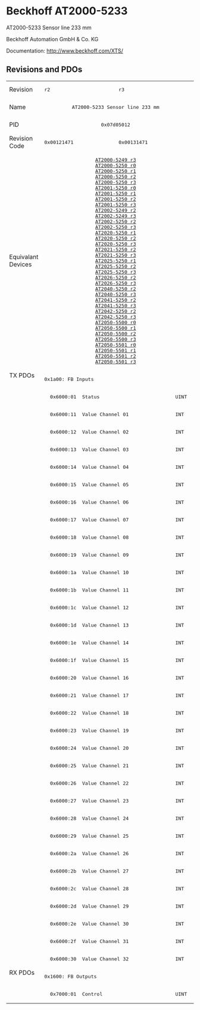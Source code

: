 # Beckhoff AT2000-5233

AT2000-5233 Sensor line 233 mm

Beckhoff Automation GmbH & Co. KG

Documentation: <a href="http://www.beckhoff.com/XTS/">http://www.beckhoff.com/XTS/</a>

## Revisions and PDOs
<table>
<tr >
<td class="first">Revision</td>
<td ><pre>r2</pre></td>
<td ><pre>r3</pre></td>
</tr>
<tr >
<td class="first">Name</td>
<td  colspan=2 align="center"><pre>AT2000-5233 Sensor line 233 mm</pre></td>
</tr>
<tr >
<td class="first">PID</td>
<td  colspan=2 align="center"><pre>0x07d05012</pre></td>
</tr>
<tr >
<td class="first">Revision Code</td>
<td ><pre>0x00121471</pre></td>
<td ><pre>0x00131471</pre></td>
</tr>
<tr >
<td class="first">Equivalant Devices</td>
<td  colspan=2 align="center"><pre><a href="AT2000-5249">AT2000-5249 r3</a><br/><a href="AT2000-5250">AT2000-5250 r0</a><br/><a href="AT2000-5250">AT2000-5250 r1</a><br/><a href="AT2000-5250">AT2000-5250 r2</a><br/><a href="AT2000-5250">AT2000-5250 r3</a><br/><a href="AT2001-5250">AT2001-5250 r0</a><br/><a href="AT2001-5250">AT2001-5250 r1</a><br/><a href="AT2001-5250">AT2001-5250 r2</a><br/><a href="AT2001-5250">AT2001-5250 r3</a><br/><a href="AT2002-5249">AT2002-5249 r2</a><br/><a href="AT2002-5249">AT2002-5249 r3</a><br/><a href="AT2002-5250">AT2002-5250 r2</a><br/><a href="AT2002-5250">AT2002-5250 r3</a><br/><a href="AT2020-5250">AT2020-5250 r1</a><br/><a href="AT2020-5250">AT2020-5250 r2</a><br/><a href="AT2020-5250">AT2020-5250 r3</a><br/><a href="AT2021-5250">AT2021-5250 r2</a><br/><a href="AT2021-5250">AT2021-5250 r3</a><br/><a href="AT2025-5250">AT2025-5250 r1</a><br/><a href="AT2025-5250">AT2025-5250 r2</a><br/><a href="AT2025-5250">AT2025-5250 r3</a><br/><a href="AT2026-5250">AT2026-5250 r2</a><br/><a href="AT2026-5250">AT2026-5250 r3</a><br/><a href="AT2040-5250">AT2040-5250 r2</a><br/><a href="AT2040-5250">AT2040-5250 r3</a><br/><a href="AT2041-5250">AT2041-5250 r2</a><br/><a href="AT2041-5250">AT2041-5250 r3</a><br/><a href="AT2042-5250">AT2042-5250 r2</a><br/><a href="AT2042-5250">AT2042-5250 r3</a><br/><a href="AT2050-5500">AT2050-5500 r0</a><br/><a href="AT2050-5500">AT2050-5500 r1</a><br/><a href="AT2050-5500">AT2050-5500 r2</a><br/><a href="AT2050-5500">AT2050-5500 r3</a><br/><a href="AT2050-5501">AT2050-5501 r0</a><br/><a href="AT2050-5501">AT2050-5501 r1</a><br/><a href="AT2050-5501">AT2050-5501 r2</a><br/><a href="AT2050-5501">AT2050-5501 r3</a></pre></td>
</tr>
<tr class="txpdo pdosection">
<td class="first" rowspan=34 valign=top>TX PDOs</td>
<td colspan=2 align="left"><pre>0x1a00: FB Inputs</pre></td>
<td></td>
</tr>
<tr class="txpdo">
<td  colspan=2 align="left"><pre>  0x6000:01  Status                          UINT</pre></td>
</tr>
<tr class="txpdo">
<td  colspan=2 align="left"><pre>  0x6000:11  Value Channel 01                INT</pre></td>
</tr>
<tr class="txpdo">
<td  colspan=2 align="left"><pre>  0x6000:12  Value Channel 02                INT</pre></td>
</tr>
<tr class="txpdo">
<td  colspan=2 align="left"><pre>  0x6000:13  Value Channel 03                INT</pre></td>
</tr>
<tr class="txpdo">
<td  colspan=2 align="left"><pre>  0x6000:14  Value Channel 04                INT</pre></td>
</tr>
<tr class="txpdo">
<td  colspan=2 align="left"><pre>  0x6000:15  Value Channel 05                INT</pre></td>
</tr>
<tr class="txpdo">
<td  colspan=2 align="left"><pre>  0x6000:16  Value Channel 06                INT</pre></td>
</tr>
<tr class="txpdo">
<td  colspan=2 align="left"><pre>  0x6000:17  Value Channel 07                INT</pre></td>
</tr>
<tr class="txpdo">
<td  colspan=2 align="left"><pre>  0x6000:18  Value Channel 08                INT</pre></td>
</tr>
<tr class="txpdo">
<td  colspan=2 align="left"><pre>  0x6000:19  Value Channel 09                INT</pre></td>
</tr>
<tr class="txpdo">
<td  colspan=2 align="left"><pre>  0x6000:1a  Value Channel 10                INT</pre></td>
</tr>
<tr class="txpdo">
<td  colspan=2 align="left"><pre>  0x6000:1b  Value Channel 11                INT</pre></td>
</tr>
<tr class="txpdo">
<td  colspan=2 align="left"><pre>  0x6000:1c  Value Channel 12                INT</pre></td>
</tr>
<tr class="txpdo">
<td  colspan=2 align="left"><pre>  0x6000:1d  Value Channel 13                INT</pre></td>
</tr>
<tr class="txpdo">
<td  colspan=2 align="left"><pre>  0x6000:1e  Value Channel 14                INT</pre></td>
</tr>
<tr class="txpdo">
<td  colspan=2 align="left"><pre>  0x6000:1f  Value Channel 15                INT</pre></td>
</tr>
<tr class="txpdo">
<td  colspan=2 align="left"><pre>  0x6000:20  Value Channel 16                INT</pre></td>
</tr>
<tr class="txpdo">
<td  colspan=2 align="left"><pre>  0x6000:21  Value Channel 17                INT</pre></td>
</tr>
<tr class="txpdo">
<td  colspan=2 align="left"><pre>  0x6000:22  Value Channel 18                INT</pre></td>
</tr>
<tr class="txpdo">
<td  colspan=2 align="left"><pre>  0x6000:23  Value Channel 19                INT</pre></td>
</tr>
<tr class="txpdo">
<td  colspan=2 align="left"><pre>  0x6000:24  Value Channel 20                INT</pre></td>
</tr>
<tr class="txpdo">
<td  colspan=2 align="left"><pre>  0x6000:25  Value Channel 21                INT</pre></td>
</tr>
<tr class="txpdo">
<td  colspan=2 align="left"><pre>  0x6000:26  Value Channel 22                INT</pre></td>
</tr>
<tr class="txpdo">
<td  colspan=2 align="left"><pre>  0x6000:27  Value Channel 23                INT</pre></td>
</tr>
<tr class="txpdo">
<td  colspan=2 align="left"><pre>  0x6000:28  Value Channel 24                INT</pre></td>
</tr>
<tr class="txpdo">
<td  colspan=2 align="left"><pre>  0x6000:29  Value Channel 25                INT</pre></td>
</tr>
<tr class="txpdo">
<td  colspan=2 align="left"><pre>  0x6000:2a  Value Channel 26                INT</pre></td>
</tr>
<tr class="txpdo">
<td  colspan=2 align="left"><pre>  0x6000:2b  Value Channel 27                INT</pre></td>
</tr>
<tr class="txpdo">
<td  colspan=2 align="left"><pre>  0x6000:2c  Value Channel 28                INT</pre></td>
</tr>
<tr class="txpdo">
<td  colspan=2 align="left"><pre>  0x6000:2d  Value Channel 29                INT</pre></td>
</tr>
<tr class="txpdo">
<td  colspan=2 align="left"><pre>  0x6000:2e  Value Channel 30                INT</pre></td>
</tr>
<tr class="txpdo">
<td  colspan=2 align="left"><pre>  0x6000:2f  Value Channel 31                INT</pre></td>
</tr>
<tr class="txpdo">
<td  colspan=2 align="left"><pre>  0x6000:30  Value Channel 32                INT</pre></td>
</tr>
<tr class="rxpdo pdosection">
<td class="first" rowspan=2 valign=top>RX PDOs</td>
<td colspan=2 align="left"><pre>0x1600: FB Outputs</pre></td>
<td></td>
</tr>
<tr class="rxpdo">
<td  colspan=2 align="left"><pre>  0x7000:01  Control                         UINT</pre></td>
</tr>
</table>
